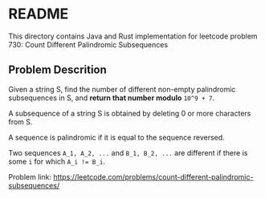 # README

This directory contains Java and Rust implementation for leetcode problem 730: Count Different Palindromic Subsequences

## Problem Descrition

Given a string S, find the number of different non-empty palindromic subsequences in S, and **return that number modulo** `10^9 + 7`.

A subsequence of a string S is obtained by deleting 0 or more characters from S.

A sequence is palindromic if it is equal to the sequence reversed.

Two sequences `A_1, A_2, ...` and `B_1, B_2, ...` are different if there is some `i` for which `A_i != B_i`.



Problem link: https://leetcode.com/problems/count-different-palindromic-subsequences/
